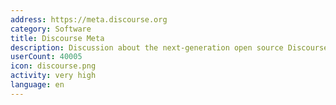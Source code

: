 ```yaml
---
address: https://meta.discourse.org
category: Software
title: Discourse Meta
description: Discussion about the next-generation open source Discourse forum software
userCount: 40005
icon: discourse.png
activity: very high
language: en
---
```

